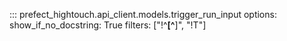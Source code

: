 ::: prefect_hightouch.api_client.models.trigger_run_input
    options:
      show_if_no_docstring: True
      filters: ["!^__[^__]", "!T"]